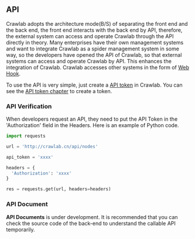 ## API

Crawlab adopts the architecture mode(B/S) of separating the front end and the back end, the front end interacts with the back end by API, therefore, the external system can access and operate Crawlab through the API directly in theory. Many enterprises have their own management systems and want to integrate Crawlab as a spider management system in some way, so the developers have opened the API of Crawlab, so that external systems can access and operate Crawlab by API. This enhances the integration of Crawlab. Crawlab accesses other systems in the form of [Web Hook](../Spider/Webhook.md).

To use the API is very simple, just create a [API token](ApiToken.md) in Crawlab. You can see the [API token chapter](ApiToken.md) to create a token.

### API Verification

When developers request an API, they need to put the API Token in the 'Authorization' field in the Headers. Here is an example of Python code.

```python
import requests

url = 'http://crawlab.cn/api/nodes'

api_token = 'xxxx'

headers = {
  'Authorization': 'xxxx'
}

res = requests.get(url, headers=headers)
```

### API Document

**API Documents** is under development. It is recommended that you can check the source code of the back-end to understand the callable API temporarily.
